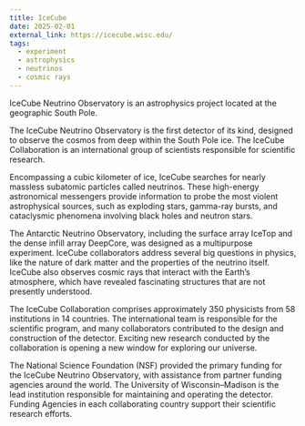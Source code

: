 ```yaml
---
title: IceCube
date: 2025-02-01
external_link: https://icecube.wisc.edu/
tags:
  - experiment
  - astrophysics
  - neutrinos
  - cosmic rays
---
```


IceCube Neutrino Observatory is an astrophysics project located at the geographic South Pole.

The IceCube Neutrino Observatory is the first detector of its kind, designed to observe the cosmos from deep within the South Pole ice. The IceCube Collaboration is an international group of scientists responsible for scientific research.

Encompassing a cubic kilometer of ice, IceCube searches for nearly massless subatomic particles called neutrinos. These high-energy astronomical messengers provide information to probe the most violent astrophysical sources, such as exploding stars, gamma-ray bursts, and cataclysmic phenomena involving black holes and neutron stars.

The Antarctic Neutrino Observatory, including the surface array IceTop and the dense infill array DeepCore, was designed as a multipurpose experiment. IceCube collaborators address several big questions in physics, like the nature of dark matter and the properties of the neutrino itself. IceCube also observes cosmic rays that interact with the Earth’s atmosphere, which have revealed fascinating structures that are not presently understood.

The IceCube Collaboration comprises approximately 350 physicists from 58 institutions in 14 countries. The international team is responsible for the scientific program, and many collaborators contributed to the design and construction of the detector. Exciting new research conducted by the collaboration is opening a new window for exploring our universe.

The National Science Foundation (NSF) provided the primary funding for the IceCube Neutrino Observatory, with assistance from partner funding agencies around the world. The University of Wisconsin–Madison is the lead institution responsible for maintaining and operating the detector. Funding Agencies in each collaborating country support their scientific research efforts.

<!--more-->
